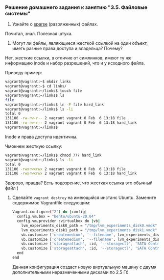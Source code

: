 ### Решение домашнего задания к занятию "3.5. Файловые системы"

1. Узнайте о [sparse](https://ru.wikipedia.org/wiki/%D0%A0%D0%B0%D0%B7%D1%80%D0%B5%D0%B6%D1%91%D0%BD%D0%BD%D1%8B%D0%B9_%D1%84%D0%B0%D0%B9%D0%BB) 
(разряженных) файлах.

Почитал, знал. Полезная штука.

1. Могут ли файлы, являющиеся жесткой ссылкой на один объект, иметь разные права доступа и владельца? Почему?

Нет, жесткие ссылки, в отличие от симлинков, имеют ту же информацию inode и набор разрешений, что и у исходного
файла. 

Приведу пример:
```bash
vagrant@vagrant:~$ mkdir links
vagrant@vagrant:~$ cd links/
vagrant@vagrant:~/links$ touch file
vagrant@vagrant:~/links$ ls
file
vagrant@vagrant:~/links$ ln -P file hard_link
vagrant@vagrant:~/links$ ls -li
total 0
131106 -rw-rw-r-- 2 vagrant vagrant 0 Feb  6 13:18 file
131106 -rw-rw-r-- 2 vagrant vagrant 0 Feb  6 13:18 hard_link
vagrant@vagrant:~/links$ 
```

Inode и права доступа идентичны.

Чмокнем жесткую ссылку:
```bash
vagrant@vagrant:~/links$ chmod 777 hard_link 
vagrant@vagrant:~/links$ ls -li
total 0
131106 -rwxrwxrwx 2 vagrant vagrant 0 Feb  6 13:18 file
131106 -rwxrwxrwx 2 vagrant vagrant 0 Feb  6 13:18 hard_link
```

Здорово, правда? Есть подозрение, что жесткая ссылка это обычный файл ) 

1. Сделайте `vagrant destroy` на имеющийся инстанс Ubuntu. Замените содержимое Vagrantfile следующим:

    ```bash
    Vagrant.configure("2") do |config|
      config.vm.box = "bento/ubuntu-20.04"
      config.vm.provider :virtualbox do |vb|
        lvm_experiments_disk0_path = "/tmp/lvm_experiments_disk0.vmdk"
        lvm_experiments_disk1_path = "/tmp/lvm_experiments_disk1.vmdk"
        vb.customize ['createmedium', '--filename', lvm_experiments_disk0_path, '--size', 2560]
        vb.customize ['createmedium', '--filename', lvm_experiments_disk1_path, '--size', 2560]
        vb.customize ['storageattach', :id, '--storagectl', 'SATA Controller', '--port', 1, '--device', 0, '--type', 'hdd', '--medium', lvm_experiments_disk0_path]
        vb.customize ['storageattach', :id, '--storagectl', 'SATA Controller', '--port', 2, '--device', 0, '--type', 'hdd', '--medium', lvm_experiments_disk1_path]
      end
    end
    ```

    Данная конфигурация создаст новую виртуальную машину с двумя дополнительными неразмеченными дисками по 2.5 Гб.

